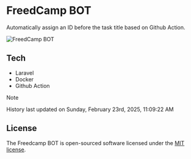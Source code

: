 # FreedCamp BOT

Automatically assign an ID before the task title based on Github Action.

![FreedCamp BOT](https://repository-images.githubusercontent.com/737932867/7d34798b-2680-471c-b089-a78a718d3d6a)

## Tech

- Laravel
- Docker
- Github Action

> [!NOTE]  
> History last updated on Sunday, February 23rd, 2025, 11:09:22 AM

## License

The Freedcamp BOT is open-sourced software licensed under the [MIT license](https://opensource.org/licenses/MIT).
